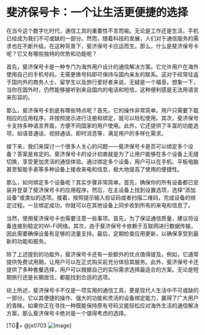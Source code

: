 # 斐济保号卡：一个让生活更便捷的选择

在当今这个数字化时代，通信工具的重要性不言而喻。无论是工作还是生活，手机已经成为我们不可或缺的一部分。然而，随着科技的发展，人们对于通信服务的需求也在不断升级。在这种背景下，斐济保号卡应运而生。那么，什么是斐济保号卡呢？它又有哪些独特的优势和功能呢？

首先，斐济保号卡是一种专门为海外用户设计的通信解决方案。它允许用户在海外使用自己的手机号码，无需更换号码即可保持与国内亲友的联系。这对于经常往返于国内外的商务人士、留学生以及旅行爱好者来说，无疑是一个福音。想象一下，当你在国外时，仍然能够接听到来自国内的电话和短信，这种便利感是无法用语言来形容的。

那么，斐济保号卡到底有哪些特点呢？首先，它的操作非常简单。用户只需要下载相应的应用程序，并按照提示进行注册和绑定，就可以轻松使用。其次，斐济保号卡支持多种语言界面，方便不同国家的用户使用。此外，它还提供了丰富的功能选项，如语音通话、视频通话、即时消息等，满足用户的多样化需求。

接下来，我们来探讨一个很多人关心的问题——斐济保号卡是否可以绑定多个设备？答案是肯定的。斐济保号卡的设计初衷就是为了让用户能够在多个设备上无缝切换，享受更加灵活的通信体验。通过绑定多个设备，用户可以在手机、平板电脑甚至智能手表等多种设备上接收来电和信息，极大地提高了使用的便捷性。

那么，如何绑定多个设备呢？其实步骤非常简单。首先，确保你的所有设备都已安装并登录了斐济保号卡的应用程序。然后，在主设备上找到设置选项，选择“添加设备”或类似的选项。接着，按照提示输入验证码或者扫描二维码，完成设备的绑定过程。一旦绑定成功，你就可以在其他设备上同步收到所有的来电和信息了。

当然，使用斐济保号卡也需要注意一些事项。首先，为了保证通信质量，建议将设备连接到稳定的Wi-Fi网络。其次，由于斐济保号卡依赖于互联网进行数据传输，因此需要确保设备有足够的流量支持。最后，定期检查应用更新，以确保享受到最新的功能和服务。

除了上述提到的功能外，斐济保号卡还有一些额外的优点值得提及。例如，它通常提供免费试用期，让用户可以在正式购买前充分体验其服务。此外，斐济保号卡还提供了多种套餐选择，用户可以根据自己的实际需求选择最适合的方案。无论是短期旅行还是长期居住，都能找到合适的选项。

综上所述，斐济保号卡不仅是一项实用的通信工具，更是现代人生活中不可或缺的一部分。它以其便捷的操作、强大的功能和灵活的设备绑定能力，赢得了广大用户的青睐。如果你正在寻找一种既能保持原有号码又能轻松应对海外生活的通信解决方案，那么斐济保号卡绝对是一个值得考虑的选择。

[TG💪+ @jx0703 ![Image](https://github.com/user-attachments/assets/dbca1d08-cadb-493c-b0ec-ad6f7a83f270)]